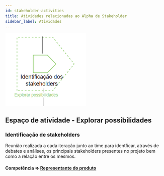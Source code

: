 ```yaml
---
id: stakeholder-activities
title: Atividades relacionadas ao Alpha de Stakeholder
sidebar_label: Atividades
---
```


![Atividades do alpha de stakeholders](/img/client/activities/stakeholder-activity.png)

## Espaço de atividade -  Explorar possibilidades
### Identificação de stakeholders

Reunião realizada a cada iteração junto ao time para identficar, através de debates e análises, os principais stakeholders presentes no projeto bem como a relação entre os mesmos.

#### Competência => [Representante do produto](/docs/competences/product-representative)

